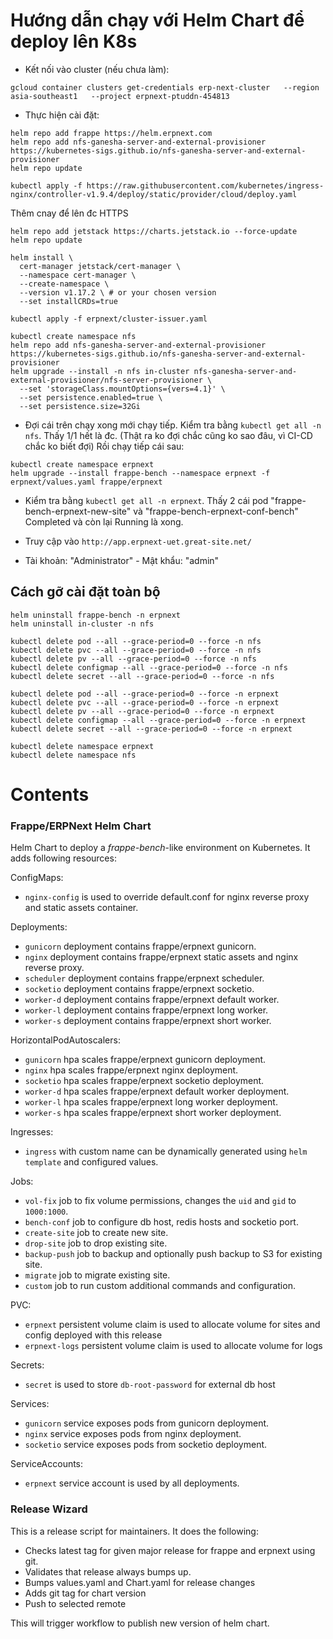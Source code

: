 # Hướng dẫn chạy với Helm Chart để deploy lên K8s
- Kết nối vào cluster (nếu chưa làm):
```
gcloud container clusters get-credentials erp-next-cluster   --region asia-southeast1   --project erpnext-ptuddn-454813
```
- Thực hiện cài đặt:
```
helm repo add frappe https://helm.erpnext.com
helm repo add nfs-ganesha-server-and-external-provisioner https://kubernetes-sigs.github.io/nfs-ganesha-server-and-external-provisioner
helm repo update
```
```
kubectl apply -f https://raw.githubusercontent.com/kubernetes/ingress-nginx/controller-v1.9.4/deploy/static/provider/cloud/deploy.yaml
```
Thêm cnay để lên đc HTTPS
```
helm repo add jetstack https://charts.jetstack.io --force-update
helm repo update

helm install \
  cert-manager jetstack/cert-manager \
  --namespace cert-manager \
  --create-namespace \
  --version v1.17.2 \ # or your chosen version
  --set installCRDs=true

kubectl apply -f erpnext/cluster-issuer.yaml
```
```
kubectl create namespace nfs
helm repo add nfs-ganesha-server-and-external-provisioner https://kubernetes-sigs.github.io/nfs-ganesha-server-and-external-provisioner
helm upgrade --install -n nfs in-cluster nfs-ganesha-server-and-external-provisioner/nfs-server-provisioner \
  --set 'storageClass.mountOptions={vers=4.1}' \
  --set persistence.enabled=true \
  --set persistence.size=32Gi
```
- Đợi cái trên chạy xong mới chạy tiếp. Kiểm tra bằng ```kubectl get all -n nfs```. Thấy 1/1 hết là đc. (Thật ra ko đợi chắc cũng ko sao đâu, vì CI-CD chắc ko biết đợi) Rồi chạy tiếp cái sau:
```
kubectl create namespace erpnext
helm upgrade --install frappe-bench --namespace erpnext -f erpnext/values.yaml frappe/erpnext
```
- Kiểm tra bằng ```kubectl get all -n erpnext```. Thấy 2 cái pod "frappe-bench-erpnext-new-site" và "frappe-bench-erpnext-conf-bench" Completed và còn lại Running là xong.

- Truy cập vào ```http://app.erpnext-uet.great-site.net/```
- Tài khoản: "Administrator" - Mật khẩu: "admin"

## Cách gỡ cài đặt toàn bộ
```
helm uninstall frappe-bench -n erpnext
helm uninstall in-cluster -n nfs
```
```
kubectl delete pod --all --grace-period=0 --force -n nfs
kubectl delete pvc --all --grace-period=0 --force -n nfs
kubectl delete pv --all --grace-period=0 --force -n nfs
kubectl delete configmap --all --grace-period=0 --force -n nfs
kubectl delete secret --all --grace-period=0 --force -n nfs

kubectl delete pod --all --grace-period=0 --force -n erpnext
kubectl delete pvc --all --grace-period=0 --force -n erpnext
kubectl delete pv --all --grace-period=0 --force -n erpnext
kubectl delete configmap --all --grace-period=0 --force -n erpnext
kubectl delete secret --all --grace-period=0 --force -n erpnext

kubectl delete namespace erpnext
kubectl delete namespace nfs
```
# Contents

### Frappe/ERPNext Helm Chart

Helm Chart to deploy a *frappe-bench*-like environment on Kubernetes. It adds following resources:

ConfigMaps:

- `nginx-config` is used to override default.conf for nginx reverse proxy and static assets container.

Deployments:

- `gunicorn` deployment contains frappe/erpnext gunicorn.
- `nginx` deployment contains frappe/erpnext static assets and nginx reverse proxy.
- `scheduler` deployment contains frappe/erpnext scheduler.
- `socketio` deployment contains frappe/erpnext socketio.
- `worker-d` deployment contains frappe/erpnext default worker.
- `worker-l` deployment contains frappe/erpnext long worker.
- `worker-s` deployment contains frappe/erpnext short worker.

HorizontalPodAutoscalers:

- `gunicorn` hpa scales frappe/erpnext gunicorn deployment.
- `nginx` hpa scales frappe/erpnext nginx deployment.
- `socketio` hpa scales frappe/erpnext socketio deployment.
- `worker-d` hpa scales frappe/erpnext default worker deployment.
- `worker-l` hpa scales frappe/erpnext long worker deployment.
- `worker-s` hpa scales frappe/erpnext short worker deployment.

Ingresses:

- `ingress` with custom name can be dynamically generated using `helm template` and configured values.

Jobs:

- `vol-fix` job to fix volume permissions, changes the `uid` and `gid` to `1000:1000`.
- `bench-conf` job to configure db host, redis hosts and socketio port.
- `create-site` job to create new site.
- `drop-site` job to drop existing site.
- `backup-push` job to backup and optionally push backup to S3 for existing site.
- `migrate` job to migrate existing site.
- `custom` job to run custom additional commands and configuration.

PVC:

- `erpnext` persistent volume claim is used to allocate volume for sites and config deployed with this release
- `erpnext-logs` persistent volume claim is used to allocate volume for logs

Secrets:

- `secret` is used to store `db-root-password` for external db host

Services:

- `gunicorn` service exposes pods from gunicorn deployment.
- `nginx` service exposes pods from nginx deployment.
- `socketio` service exposes pods from socketio deployment.

ServiceAccounts:

- `erpnext` service account is used by all deployments.

### Release Wizard

This is a release script for maintainers. It does the following:

- Checks latest tag for given major release for frappe and erpnext using git.
- Validates that release always bumps up.
- Bumps values.yaml and Chart.yaml for release changes
- Adds git tag for chart version
- Push to selected remote

This will trigger workflow to publish new version of helm chart.
